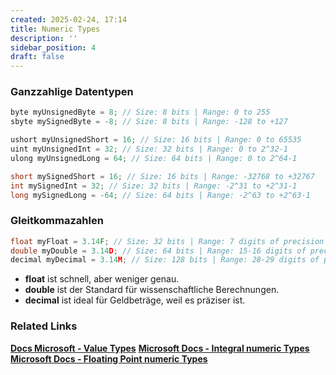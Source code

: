 ```yaml
---
created: 2025-02-24, 17:14
title: Numeric Types
description: ''
sidebar_position: 4
draft: false
---
```

### Ganzzahlige Datentypen

```c
byte myUnsignedByte = 8; // Size: 8 bits | Range: 0 to 255
sbyte mySignedByte = -8; // Size: 8 bits | Range: -128 to +127
```

```c
ushort myUnsignedShort = 16; // Size: 16 bits | Range: 0 to 65535
uint myUnsignedInt = 32; // Size: 32 bits | Range: 0 to 2^32-1
ulong myUnsignedLong = 64; // Size: 64 bits | Range: 0 to 2^64-1
```

```c
short mySignedShort = 16; // Size: 16 bits | Range: -32768 to +32767
int mySignedInt = 32; // Size: 32 bits | Range: -2^31 to +2^31-1
long mySignedLong = -64; // Size: 64 bits | Range: -2^63 to +2^63-1
```

### Gleitkommazahlen

```c title="Floating-Point Types"
float myFloat = 3.14F; // Size: 32 bits | Range: 7 digits of precision
double myDouble = 3.14D; // Size: 64 bits | Range: 15-16 digits of precision
decimal myDecimal = 3.14M; // Size: 128 bits | Range: 28-29 digits of precision
```

- **float** ist schnell, aber weniger genau.
- **double** ist der Standard für wissenschaftliche Berechnungen.
- **decimal** ist ideal für Geldbeträge, weil es präziser ist.

### Related Links
[**Docs Microsoft - Value Types**](https://docs.microsoft.com/en-us/dotnet/csharp/language-reference/builtin-types/value-types)
[**Microsoft Docs - Integral numeric Types**](https://docs.microsoft.com/en-us/dotnet/csharp/language-reference/builtin-types/integral-numeric-types)
[**Microsoft Docs - Floating Point numeric Types**](https://learn.microsoft.com/en-us/dotnet/csharp/language-reference/builtin-types/floating-point-numeric-types)

